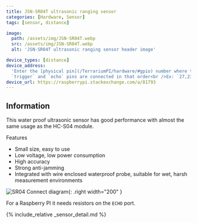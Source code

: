 ```yaml
---
title: JSN-SR04T ultrasonic ranging sensor
categories: [Hardware, Sensor]
tags: [sensor, distance]

image:
  path: /assets/img/JSN-SR04T.webp
  src: /assets/img/JSN-SR04T.webp
  alt: 'JSN-SR04T ultrasonic ranging sensor header image'

device_types: [distance]
device_address:
  'Enter the [physical pin](/TerrariumPI/hardware/#gpio) number where the
  `trigger` and `echo` pins are connected in that order<br />Ex: `27,23`'
device_url: https://raspberrypi.stackexchange.com/a/81793
---
```


## Information

This water proof ultrasonic sensor has good performance with almost the same
usage as the HC-S04 module.

Features

- Small size, easy to use
- Low voltage, low power consumption
- High accuracy
- Strong anti-jamming
- Integrated with wire enclosed waterproof probe, suitable for wet, harsh
  measurement environments

![SR04 Connect diagram](/assets/img/SR04-connect.webp){: .right width="200" }

For a Raspberry PI it needs resistors on the `ECHO` port.

{% include_relative _sensor_detail.md %}
